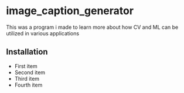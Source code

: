 # image_caption_generator

This was a program i made to learn more about how CV and ML can be utilized in various applications

<h2>Installation</h2>
<ul>
  <li>First item</li>
  <li>Second item</li>
  <li>Third item</li>
  <li>Fourth item</li>
</ul>
